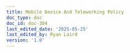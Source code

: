 ```yaml
---
title: Mobile Device And Teleworking Policy
doc_type: doc
doc_id: doc-304
last_edited_date: '2025-05-25'
last_edited_by: Ryan Laird
version: '1.0'
---
```


<!-- Unsupported block type: unsupported -->
